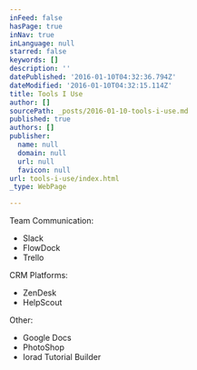 ```yaml
---
inFeed: false
hasPage: true
inNav: true
inLanguage: null
starred: false
keywords: []
description: ''
datePublished: '2016-01-10T04:32:36.794Z'
dateModified: '2016-01-10T04:32:15.114Z'
title: Tools I Use
author: []
sourcePath: _posts/2016-01-10-tools-i-use.md
published: true
authors: []
publisher:
  name: null
  domain: null
  url: null
  favicon: null
url: tools-i-use/index.html
_type: WebPage

---
```

Team Communication:

* Slack
* FlowDock
* Trello

CRM Platforms:

* ZenDesk
* HelpScout

Other:

* Google Docs
* PhotoShop
* Iorad Tutorial Builder